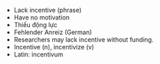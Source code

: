 - Lack incentive (phrase)
- Have no motivation
- Thiếu động lực
- Fehlender Anreiz (German)
- Researchers may lack incentive without funding.
- Incentive (n), incentivize (v)
- Latin: incentivum